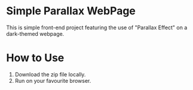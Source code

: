 # Simple Parallax WebPage

This is simple front-end project featuring the use of "Parallax Effect" on a dark-themed webpage.

# How to Use

1. Download the zip file locally.
2. Run on your favourite browser.
